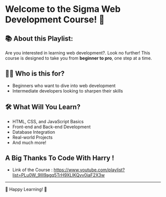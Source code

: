# Welcome to the Sigma Web Development Course! 🗿

## 📚 About this Playlist:
Are you interested in learning web development?. Look no further! This course is designed to take you from **beginner to pro**, one step at a time.

## 👨‍💻 Who is this for?
- Beginners who want to dive into web development
- Intermediate developers looking to sharpen their skills

## 🛠️ What Will You Learn?
- HTML, CSS, and JavaScript Basics
- Front-end and Back-end Development
- Database Integration
- Real-world Projects
- And much more!

## A Big Thanks To Code With Harry !
- Link of the Course : https://www.youtube.com/playlist?list=PLu0W_9lII9agq5TrH9XLIKQvv0iaF2X3w
---

🚀 Happy Learning! 🎯